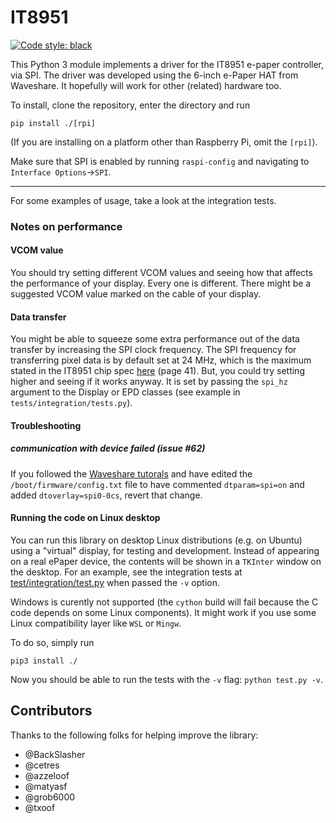 # IT8951

[![Code style: black](https://img.shields.io/badge/code%20style-black-000000.svg)](https://github.com/psf/black)


This Python 3 module implements a driver for the IT8951 e-paper controller, via SPI.
The driver was developed using the 6-inch e-Paper HAT from Waveshare. It hopefully will work for
other (related) hardware too.

To install, clone the repository, enter the directory and run
```
pip install ./[rpi]
```

(If you are installing on a platform other than Raspberry Pi, omit the `[rpi]`).

Make sure that SPI is enabled by running `raspi-config` and navigating to `Interface Options`→`SPI`.

---

For some examples of usage, take a look at the integration tests.

### Notes on performance

#### VCOM value

You should try setting different VCOM values and seeing how that affects the performance of your display. Every
one is different. There might be a suggested VCOM value marked on the cable of your display.

#### Data transfer

You might be able to squeeze some extra performance out of the data transfer by increasing the SPI
clock frequency.
The SPI frequency for transferring pixel data is by default set at 24 MHz, which is the maximum
stated in the IT8951 chip spec [here](https://www.waveshare.com/w/upload/1/18/IT8951_D_V0.2.4.3_20170728.pdf)
(page 41).
But, you could try setting higher and seeing if it works anyway.
It is set by passing the `spi_hz` argument to the Display or EPD classes (see example in `tests/integration/tests.py`).

#### Troubleshooting

#####  communication with device failed (issue #62) 

If you followed the [Waveshare tutorals](https://www.waveshare.com/wiki/6inch_HD_e-Paper_HAT#Working_with_Raspberry_Pi_.28SPI.29) and have edited the `/boot/firmware/config.txt` file to have commented `dtparam=spi=on` and added `dtoverlay=spi0-0cs`, revert that change.

#### Running the code on Linux desktop

You can run this library on desktop Linux distributions (e.g. on Ubuntu) using a "virtual" display, for testing and development. Instead of appearing on a real ePaper device, the contents will be shown in a `TKInter` window on the desktop. For an example, see the integration tests at [test/integration/test.py](https://github.com/GregDMeyer/IT8951/blob/master/test/integration/test.py) when passed the `-v` option.

Windows is curently not supported (the `cython` build will fail because the C code depends on some Linux components). It might work if you use some Linux compatibility layer like `WSL` or `Mingw`.

To do so, simply run

```
pip3 install ./
```

Now you should be able to run the tests with the `-v` flag: `python test.py -v`.

## Contributors

Thanks to the following folks for helping improve the library:

 - @BackSlasher
 - @cetres
 - @azzeloof
 - @matyasf
 - @grob6000
 - @txoof
